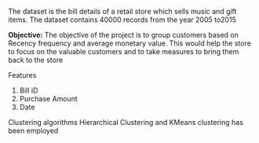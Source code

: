 

The dataset is the bill details of a retail store which sells music and gift items. The dataset contains 40000 records from the year 2005 to2015

**Objective:** The objective of the project is to group customers based on Recency frequency and average monetary value. This would help the store to focus on the valuable customers and to take measures to bring them back to the store

Features
1) Bill iD
2) Purchase Amount
3) Date

Clustering algorithms Hierarchical Clustering and KMeans clustering has been employed
